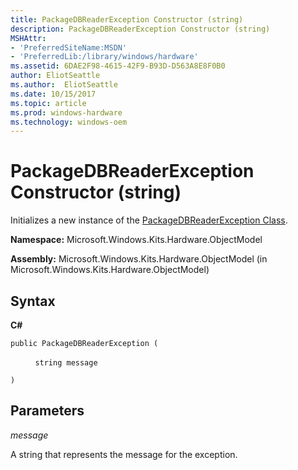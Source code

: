 ```yaml
---
title: PackageDBReaderException Constructor (string)
description: PackageDBReaderException Constructor (string)
MSHAttr:
- 'PreferredSiteName:MSDN'
- 'PreferredLib:/library/windows/hardware'
ms.assetid: 6DAE2F98-4615-42F9-B93D-D563A8E8F0B0
author: EliotSeattle
ms.author:  EliotSeattle
ms.date: 10/15/2017
ms.topic: article
ms.prod: windows-hardware
ms.technology: windows-oem
---
```


# PackageDBReaderException Constructor (string)


Initializes a new instance of the [PackageDBReaderException Class](packagedbreaderexception-class.md).

**Namespace:** Microsoft.Windows.Kits.Hardware.ObjectModel

**Assembly:** Microsoft.Windows.Kits.Hardware.ObjectModel (in Microsoft.Windows.Kits.Hardware.ObjectModel)

## <span id="Syntax"></span><span id="syntax"></span><span id="SYNTAX"></span>Syntax


**C#**

`public PackageDBReaderException (`

          `string message`

`)`

## <span id="Parameters"></span><span id="parameters"></span><span id="PARAMETERS"></span>Parameters


*message*

A string that represents the message for the exception.

 

 






